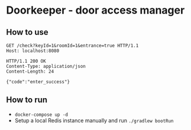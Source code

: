 # Doorkeeper - door access manager

## How to use

```http request
GET /check?keyId=1&roomId=1&entrance=true HTTP/1.1
Host: localhost:8080
```

```http request
HTTP/1.1 200 OK
Content-Type: application/json
Content-Length: 24

{"code":"enter_success"}
```

## How to run 

* `docker-compose up -d`
* Setup a local Redis instance manually and run `./gradlew bootRun`

